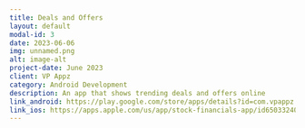 ```yaml
---
title: Deals and Offers
layout: default
modal-id: 3
date: 2023-06-06
img: unnamed.png
alt: image-alt
project-date: June 2023
client: VP Appz
category: Android Development
description: An app that shows trending deals and offers online
link_android: https://play.google.com/store/apps/details?id=com.vpappz.stockfin
link_ios: https://apps.apple.com/us/app/stock-financials-app/id6503324028
---
```

